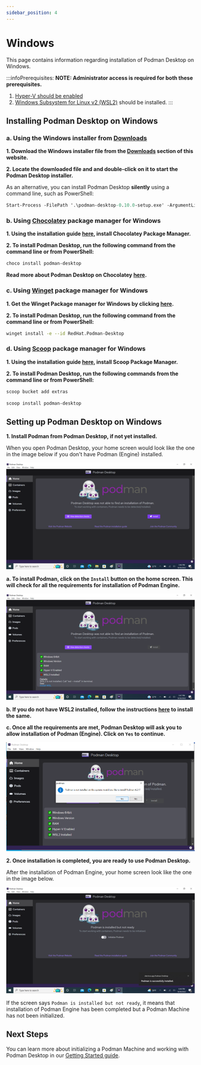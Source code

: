 ```yaml
---
sidebar_position: 4
---
```


# Windows

This page contains information regarding installation of Podman Desktop on Windows.

:::infoPrerequisites:
**NOTE: Administrator access is required for both these prerequisites.**
1. [Hyper-V should be enabled](https://learn.microsoft.com/en-us/virtualization/hyper-v-on-windows/quick-start/enable-hyper-v)
2. [Windows Subsystem for Linux v2 (WSL2)](https://learn.microsoft.com/en-us/windows/wsl/install-manual) should be installed.
:::

## Installing Podman Desktop on Windows

### a. Using the Windows installer from [Downloads](/downloads/windows)

**1. Download the Windows installer file from the [Downloads](/downloads/windows) section of this website.**

**2. Locate the downloaded file and and double-click on it to start the Podman Desktop installer.**

As an alternative, you can install Podman Desktop **silently** using a command line, such as PowerShell:

```ps
Start-Process -FilePath '.\podman-desktop-0.10.0-setup.exe' -ArgumentList "\S" -Wait
```

### b. Using [Chocolatey](https://chocolatey.org/install) package manager for Windows

**1. Using the installation guide [here](https://chocolatey.org/install), install Chocolatey Package Manager.**

**2. To install Podman Desktop, run the following command from the command line or from PowerShell:**
```sh
choco install podman-desktop
```

**Read more about Podman Desktop on Chocolatey [here](https://community.chocolatey.org/packages/podman-desktop).**

### c. Using [Winget](https://winget.run/pkg/RedHat/Podman-Desktop) package manager for Windows

**1. Get the Winget Package manager for Windows by clicking [here](https://aka.ms/getwinget).**

**2. To install Podman Desktop, run the following command from the command line or from PowerShell:**
```sh
winget install -e --id RedHat.Podman-Desktop
```

### d. Using [Scoop](https://scoop.sh/#/apps?q=podman-desktop&s=0&d=1&o=true) package manager for Windows

**1. Using the installation guide [here](https://github.com/ScoopInstaller/Install#readme), install Scoop Package Manager.**

**2. To install Podman Desktop, run the following commands from the command line or from PowerShell:**
```sh
scoop bucket add extras
```

```sh
scoop install podman-desktop
```

## Setting up Podman Desktop on Windows

**1. Install Podman from Podman Desktop, if not yet installed.**

When you open Podman Desktop, your home screen would look like the one in the image below if you don't have Podman (Engine) installed.

![img1](img/windows/homescreen.png)

**a. To install Podman, click on the `Install` button on the home screen. This will check for all the requirements for installation of Podman Engine.**

![img2](img/windows/prereq-wsl2.png)

**b. If you do not have WSL2 installed, follow the instructions [here](https://learn.microsoft.com/en-us/windows/wsl/install-manual) to install the same.**

**c. Once all the requirements are met, Podman Desktop will ask you to allow installation of Podman (Engine). Click on `Yes` to continue.**

![img3](img/windows/podman-install.png)

**2. Once installation is completed, you are ready to use Podman Desktop.**

After the installation of Podman Engine, your home screen look like the one in the image below.

![img4](img/windows/podman-desktop-ready.png)

If the screen says `Podman is installed but not ready`, it means that installation of Podman Engine has been completed but a Podman Machine has not been initialized. 

## Next Steps

You can learn more about initializing a Podman Machine and working with Podman Desktop in our [Getting Started guide](/docs/getting-started/getting-started).
